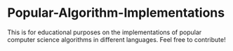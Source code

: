 # Popular-Algorithm-Implementations
This is for educational purposes on the implementations of popular computer science algorithms in different languages. Feel free to contribute!
